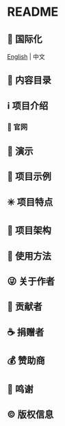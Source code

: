# README

## :large_blue_circle: 国际化

[English](README.md) | 中文

## :book: 内容目录

## :information_source: 项目介绍

### :bell: 官网

## :foggy: 演示

## :large_blue_diamond: 项目示例

## :eight_spoked_asterisk: 项目特点

## :leaves: 项目架构

## :gem: 使用方法

## :stuck_out_tongue_winking_eye: 关于作者

## :stars: 贡献者

## :coffee: 捐赠者

## :moneybag: 赞助商

## :clap: 鸣谢

## :copyright: 版权信息
